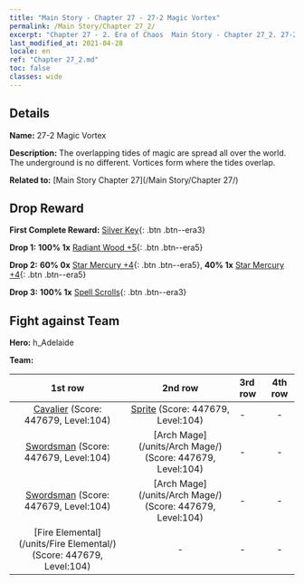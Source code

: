 ```yaml
---
title: "Main Story - Chapter 27 - 27-2 Magic Vortex"
permalink: /Main Story/Chapter 27_2/
excerpt: "Chapter 27 - 2. Era of Chaos  Main Story - Chapter 27_2. 27-2 Magic Vortex"
last_modified_at: 2021-04-28
locale: en
ref: "Chapter 27_2.md"
toc: false
classes: wide
---
```


## Details

 **Name:** 27-2 Magic Vortex

 **Description:** The overlapping tides of magic are spread all over the world. The underground is no different. Vortices form where the tides overlap.

 **Related to:** [Main Story Chapter 27](/Main Story/Chapter 27/)

## Drop Reward

 **First Complete Reward:** [Silver Key](/Items/con_693/){: .btn .btn--era3}

 **Drop 1:** **100% 1x** [Radiant Wood +5](/Items/mat_97/){: .btn .btn--era5}

 **Drop 2:** **60% 0x** [Star Mercury +4](/Items/mat_91/){: .btn .btn--era5}, **40% 1x** [Star Mercury +4](/Items/mat_91/){: .btn .btn--era5}

 **Drop 3:** **100% 1x** [Spell Scrolls](/Items/con_694/){: .btn .btn--era3}


## Fight against Team
 **Hero:** h_Adelaide

 **Team:**


  | 1st row | 2nd row | 3rd row | 4th row |
  |:----:|:----:|:----|:----:|
  | [Cavalier](/units/Cavalier/) (Score: 447679, Level:104)  | [Sprite](/units/Sprite/) (Score: 447679, Level:104)  | - | - |
  | [Swordsman](/units/Swordsman/) (Score: 447679, Level:104)  | [Arch Mage](/units/Arch Mage/) (Score: 447679, Level:104)  | - | - |
  | [Swordsman](/units/Swordsman/) (Score: 447679, Level:104)  | [Arch Mage](/units/Arch Mage/) (Score: 447679, Level:104)  | - | - |
  | [Fire Elemental](/units/Fire Elemental/) (Score: 447679, Level:104)  | - | - | - |


